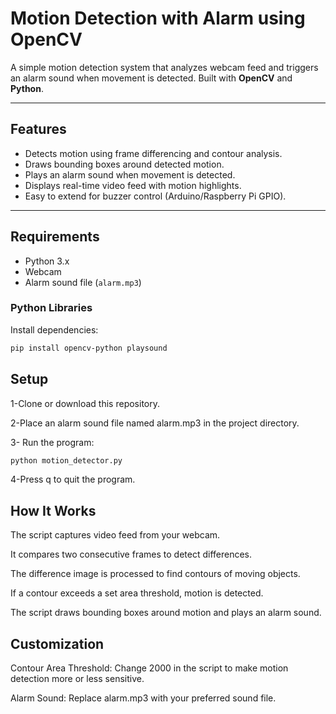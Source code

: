 # Motion Detection with Alarm using OpenCV

A simple motion detection system that analyzes webcam feed and triggers an alarm sound when movement is detected. Built with **OpenCV** and **Python**.

---

## Features

- Detects motion using frame differencing and contour analysis.
- Draws bounding boxes around detected motion.
- Plays an alarm sound when movement is detected.
- Displays real-time video feed with motion highlights.
- Easy to extend for buzzer control (Arduino/Raspberry Pi GPIO).

---

##  Requirements

- Python 3.x  
- Webcam  
- Alarm sound file (`alarm.mp3`)

### Python Libraries
Install dependencies:
```bash
pip install opencv-python playsound
```

## Setup

1-Clone or download this repository.

2-Place an alarm sound file named alarm.mp3 in the project directory.

3- Run the program:

```bash
python motion_detector.py
```
4-Press q to quit the program.

## How It Works

The script captures video feed from your webcam.

It compares two consecutive frames to detect differences.

The difference image is processed to find contours of moving objects.

If a contour exceeds a set area threshold, motion is detected.

The script draws bounding boxes around motion and plays an alarm sound.


## Customization

Contour Area Threshold:
Change 2000 in the script to make motion detection more or less sensitive.

Alarm Sound:
Replace alarm.mp3 with your preferred sound file.
